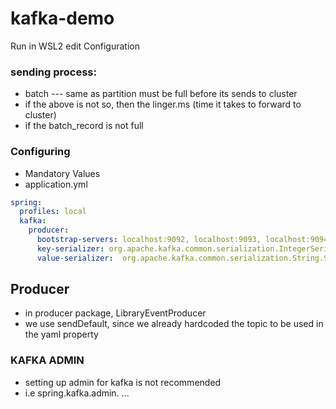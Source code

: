 # kafka-demo
Run in WSL2 
edit Configuration

### sending process:

- batch --- same as partition must be full before its sends to cluster
- if the above is not so, then the linger.ms (time it takes to forward to cluster)
- if the batch_record is not full

### Configuring
- Mandatory Values
- application.yml
```yaml
spring:
  profiles: local
  kafka:
    producer:
      bootstrap-servers: localhost:9092, localhost:9093, localhost:9094    #(Broker address)
      key-serializer: org.apache.kafka.common.serialization.IntegerSerializer
      value-serializer:  org.apache.kafka.common.serialization.String.Serializer
```

## Producer
- in producer package, LibraryEventProducer
- we use sendDefault, since we already hardcoded the topic to be used in the yaml property


### KAFKA ADMIN
- setting up admin for kafka is not recommended
- i.e spring.kafka.admin. ...